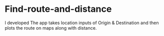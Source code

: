 # Find-route-and-distance
I developed  The app takes location inputs of Origin &amp; Destination and then plots the route  on maps along with distance.

